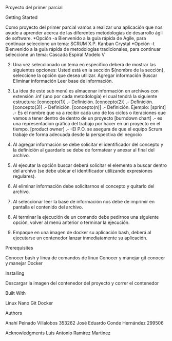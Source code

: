 Proyecto del primer parcial

Getting Started

Como proyecto del primer parcial vamos a realizar una aplicación que nos ayude a aprender acerca de las diferentes metodologías de desarrollo ágil de software.
  *Opción -a 
    Bienvenido a la guía rápida de Agile, para continuar seleccione un tema:
    SCRUM
    X.P.
    Kanban
    Crystal
*Opción -t
    Bienvenido a la guía rápida de metodologías tradicionales, para continuar seleccione un tema:
    Cascada
    Espiral
    Modelo V
    
2. Una vez seleccionado un tema en específico deberá de mostrar las siguientes opciones:
Usted está en la sección ${nombre de la sección}, seleccione la opción que desea utilizar.
    Agregar información
    Buscar
    Eliminar información
    Leer base de información.
    
3. La idea de este sub menú es almacenar información en archivos con extensión .inf (uno por cada metodología) el cual tendrá la siguiente estructura:
    [concepto(1)] .- Definición.
    [concepto(2)] .- Definición.
    [concepto(3)] .- Definición.
    [concepto(n)] .- Definición.
    Ejemplo:
      [sprint] .-  Es el nombre que va a recibir cada uno de los ciclos o iteraciones que vamos a tener dentro de dentro de un proyecto
      [burndown chart] .- es una representación gráfica del trabajo por hacer en un proyecto en el tiempo.
      [product owner] .- -El P.O. se asegura de que el equipo Scrum trabaje de forma adecuada desde la perspectiva del negocio
      
4. Al agregar información se debe solicitar el identificador del concepto y la definición al guardarlo se debe de formatear y anexar al final del archivo.

5. Al ejecutar la opción buscar deberá solicitar el elemento a buscar dentro del archivo (se debe ubicar el identificador utilizando expresiones regulares).

6. Al eliminar información debe solicitarnos el concepto y quitarlo del archivo.

7. Al seleccionar leer la base de información nos debe de imprimir en pantalla el contenido del archivo.

8. Al terminar la ejecución de un comando debe pedirnos una siguiente opción, volver al menú anterior o terminar la ejecución.

9. Empaque en una imagen de docker su aplicación bash, deberá al ejecutarse un contenedor lanzar inmediatamente su aplicación.

Prerequisites

Conocer bash y línea de comandos de linux
Conocer y manejar git
conocer y manejar Docker

Installing

Descargar la imagen del contenedor del proyecto y correr el contenedor

Built With

Linux
Nano
Git
Docker

Authors

Anahí Peinado Villalobos 353262
José Eduardo Conde Hernández 299506

Acknowledgments
Luis Antonio Ramirez Martinez



